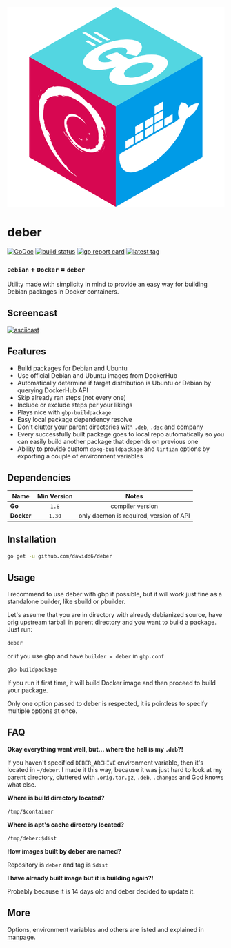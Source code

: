![logo](art/logo.svg)

# deber

[![GoDoc](https://godoc.org/github.com/dawidd6/deber?status.svg)](https://godoc.org/github.com/dawidd6/deber)
[![build status](https://api.cirrus-ci.com/github/dawidd6/deber.svg)](https://cirrus-ci.com/github/dawidd6/deber)
[![go report card](https://goreportcard.com/badge/github.com/dawidd6/deber)](https://goreportcard.com/report/github.com/dawidd6/deber)
[![latest tag](https://img.shields.io/github/tag-date/dawidd6/deber.svg)](https://github.com/dawidd6/deber/releases/latest)

### `Debian` **+** `Docker` **=** `deber`

Utility made with simplicity in mind to provide
an easy way for building Debian packages in
Docker containers.

## Screencast

[![asciicast](https://asciinema.org/a/237780.svg)](https://asciinema.org/a/237780)

## Features

- Build packages for Debian and Ubuntu
- Use official Debian and Ubuntu images from DockerHub
- Automatically determine if target distribution is Ubuntu or Debian
  by querying DockerHub API
- Skip already ran steps (not every one)
- Include or exclude steps per your likings
- Plays nice with `gbp-buildpackage`
- Easy local package dependency resolve
- Don't clutter your parent directories with `.deb`, `.dsc` and company
- Every successfully built package goes to local repo automatically
  so you can easily build another package that depends on previous one
- Ability to provide custom `dpkg-buildpackage` and `lintian`
  options by exporting a couple of environment variables

## Dependencies

Name | Min Version | Notes
---|:---:|:---:
**Go** | `1.8` | compiler version
**Docker** | `1.30` | only daemon is required, version of API

## Installation

```bash
go get -u github.com/dawidd6/deber
```

## Usage

I recommend to use deber with gbp if possible, but it will work just fine
as a standalone builder, like sbuild or pbuilder.

Let's assume that you are in directory with already debianized source, have
orig upstream tarball in parent directory and you want to build a package.
Just run:

```bash
deber
```

or if you use gbp and have `builder = deber` in `gbp.conf`

```bash
gbp buildpackage
```

If you run it first time, it will build Docker image and then proceed to build
your package.

Only one option passed to deber is respected,
it is pointless to specify multiple options at once.

## FAQ

**Okay everything went well, but... where the hell is my `.deb`?!**

If you haven't specified `DEBER_ARCHIVE` environment variable, then
it's located in `~/deber`.
I made it this way, because it was just hard to look at my parent directory,
cluttered with `.orig.tar.gz`, `.deb`, `.changes` and God knows what else.

**Where is build directory located?**

`/tmp/$container`

**Where is apt's cache directory located?**

`/tmp/deber:$dist`

**How images built by deber are named?**

Repository is `deber` and tag is `$dist`

**I have already built image but it is building again?!**

Probably because it is 14 days old and deber decided to
update it.

## More

Options, environment variables and others are listed and explained in [manpage](doc/deber.md).
